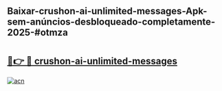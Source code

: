 ## Baixar-crushon-ai-unlimited-messages-Apk-sem-anúncios-desbloqueado-completamente-2025-#otmza

# <h2><a href="https://ainizakaria.my?title=crushon-ai-unlimited-messages&ref=20M">🔗👉 🔴 crushon-ai-unlimited-messages</a></h2>

[![acn](https://github.com/user-attachments/assets/0f9c940e-d8b0-45ae-aac7-cd30a18b3e1c)](https://ainizakaria.my?title=crushon-ai-unlimited-messages&ref=20M)

